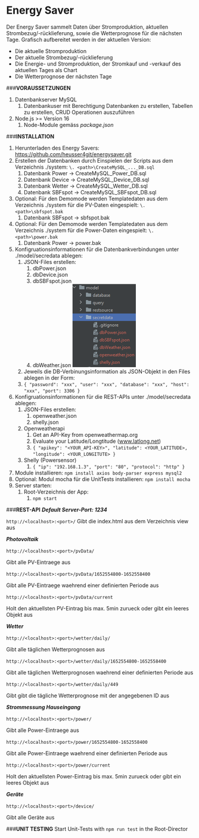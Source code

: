 # Energy Saver
Der Energy Saver sammelt Daten über Stromproduktion, aktuellen Strombezug/-rücklieferung, sowie die Wetterprognose für die nächsten Tage.
Grafisch aufbereitet werden in der aktuellen Version:
- Die aktuelle Stromproduktion
- Der aktuelle Strombezug/-rücklieferung
- Die Energie- und Stromproduktion, der Stromkauf und -verkauf des aktuellen Tages als Chart
- Die Wetterprognose der nächsten Tage

###**VORAUSSETZUNGEN**
1. Datenbankserver MySQL
   1. Datenbankuser mit Berechtigung Datenbanken zu erstellen, Tabellen zu erstellen, CRUD Operationen auszuführen
2. Node.js >= Version 16
   1. Node-Module gemäss _package.json_

###**INSTALLATION**
1. Herunterladen des Energy Savers: https://github.com/heusser4git/energysaver.git
2. Erstellen der Datenbanken durch Einspielen der Scripts aus dem Verzeichnis ./system: `\. <path>\CreateMySQL_..._DB.sql`
   1. Datenbank Power -> CreateMySQL_Power_DB.sql
   2. Datenbank Device -> CreateMySQL_Device_DB.sql
   3. Datenbank Wetter -> CreateMySQL_Wetter_DB.sql
   4. Datenbank SBFspot -> CreateMySQL_SBFspot_DB.sql
3. Optional: Für den Demomode werden Templatedaten aus dem Verzeichnis ./system für die PV-Daten eingespielt: `\. <path>\sbfspot.bak`
   1. Datenbank SBFspot -> sbfspot.bak
4. Optional: Für den Demomode werden Templatedaten aus dem Verzeichnis ./system für die Power-Daten eingespielt: `\. <path>\power.bak`
   1. Datenbank Power -> power.bak
5. Konfigruationsinformationen für die Datenbankverbindungen unter ./model/secredata ablegen:
   1. JSON-Files erstellen:
      1. dbPower.json
      2. dbDevice.json
      3. dbSBFspot.json
      4. dbWeather.json
      ![](./readme/readme_secretdata.png "Secretdata-Folder Printscreen")
   2. Jeweils die DB-Verbinungsinformation als JSON-Objekt in den Files ablegen in der Form:
   3. `{
      "password": "xxx",
      "user": "xxx",
      "database": "xxx",
      "host": "xxx",
      "port": 3306
      }`
6. Konfigruationsinformationen für die REST-APIs unter ./model/secredata ablegen:
   1. JSON-Files erstellen:
      1. openweather.json
      2. shelly.json
   2. Openweatherapi
      1. Get an API-Key from openweathermap.org
      2. Evaluate your Latitude/Longtitude (www.latlong.net)
      3. `{
         "apikey": "<YOUR_API-KEY>",
         "latitude": <YOUR_LATITUDE>,
         "longitude": <YOUR_LONGITUTE>
         }`
   3. Shelly (Powersensor)
      1. `{
         "ip": "192.168.1.3",
         "port": "80",
         "protocol": "http"
         }`
7. Module installieren: `npm install axios body-parser express mysql2`
8. Optional: Modul mocha für die UnitTests installieren: `npm install mocha`
9. Server starten:
   1. Root-Verzeichnis der App:
      1. `npm start`


###**REST-API**
_**Default Server-Port: 1234**_

`http://<localhost>:<port>/`
Gibt die index.html aus dem Verzeichnis view aus

_**Photovoltaik**_

`http://<localhost>:<port>/pvData/` 

Gibt alle PV-Eintraege aus

`http://<localhost>:<port>/pvData/1652554800-1652558400`

Gibt alle PV-Eintraege waehrend einer definierten Periode aus

`http://<localhost>:<port>/pvData/current`

Holt den aktuellsten PV-Eintrag bis max. 5min zurueck oder gibt ein leeres Objekt aus

_**Wetter**_

`http://<localhost>:<port>/wetter/daily/`

Gibt alle täglichen Wetterprognosen aus

`http://<localhost>:<port>/wetter/daily/1652554800-1652558400`

Gibt alle täglichen Wetterprognosen waehrend einer definierten Periode aus

`http://<localhost>:<port>/wetter/daily/449`

Gibt gibt die tägliche Wetterprognose mit der angegebenen ID aus

**_Strommessung Hauseingang_**

`http://<localhost>:<port>/power/`

Gibt alle Power-Eintraege aus

`http://<localhost>:<port>/power/1652554800-1652558400`

Gibt alle Power-Eintraege waehrend einer definierten Periode aus

`http://<localhost>:<port>/power/current`

Holt den aktuellsten Power-Eintrag bis max. 5min zurueck oder gibt ein leeres Objekt aus

**_Geräte_**

`http://<localhost>:<port>/device/`

Gibt alle Geräte aus


###**UNIT TESTING**
Start Unit-Tests with `npm run test` in the Root-Director
